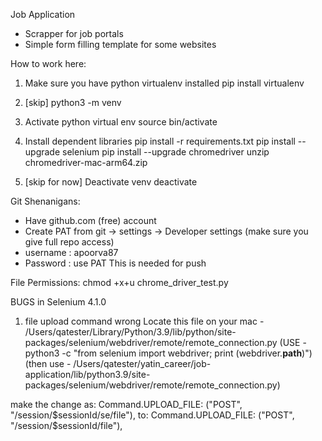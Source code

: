 Job Application

- Scrapper for job portals
- Simple form filling template for some websites


How to work here:
1. Make sure you have python virtualenv installed
pip install virtualenv

2. [skip] python3 -m venv <name of virtual env>

3. Activate python virtual env
source bin/activate

4. Install dependent libraries 
pip install -r requirements.txt
pip install --upgrade selenium
pip install --upgrade chromedriver
unzip chromedriver-mac-arm64.zip

5. [skip for now] Deactivate venv
deactivate


Git Shenanigans:
- Have github.com (free) account
- Create PAT from git -> settings -> Developer settings (make sure you give full repo access)
- username : apoorva87
- Password : use PAT
This is needed for push

File Permissions:
chmod +x+u chrome_driver_test.py 

BUGS in Selenium 4.1.0
1. file upload command wrong
Locate this file on your mac - 
/Users/qatester/Library/Python/3.9/lib/python/site-packages/selenium/webdriver/remote/remote_connection.py
(USE - python3 -c  "from selenium import webdriver; print (webdriver.__path__)")
(then use - /Users/qatester/yatin_career/job-application/lib/python3.9/site-packages/selenium/webdriver/remote/remote_connection.py)

make the change as:
  Command.UPLOAD_FILE: ("POST", "/session/$sessionId/se/file"),
to:
  Command.UPLOAD_FILE: ("POST", "/session/$sessionId/file"),

